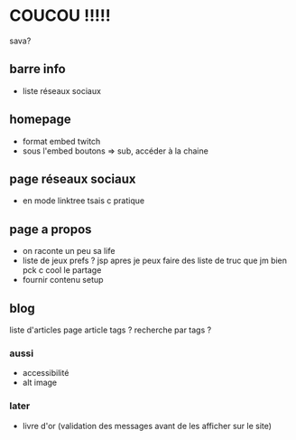 # COUCOU !!!!!

sava?

## barre info

- liste réseaux sociaux

## homepage

- format embed twitch
- sous l'embed boutons => sub, accéder à la chaine

## page réseaux sociaux

- en mode linktree tsais c pratique

## page a propos

- on raconte un peu sa life
- liste de jeux prefs ? jsp apres je peux faire des liste de truc que jm bien pck c cool le partage
- fournir contenu setup

## blog

liste d'articles
page article
tags ?
recherche par tags ?

### aussi

- accessibilité
- alt image

### later

- livre d'or (validation des messages avant de les afficher sur le site)
